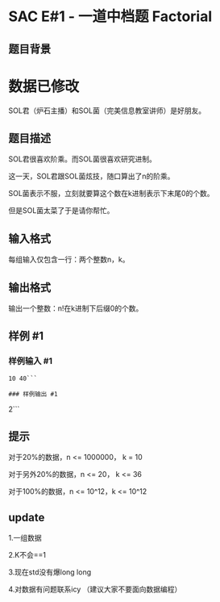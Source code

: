 # SAC E#1 - 一道中档题 Factorial

## 题目背景

# 数据已修改

SOL君（炉石主播）和SOL菌（完美信息教室讲师）是好朋友。


## 题目描述

SOL君很喜欢阶乘。而SOL菌很喜欢研究进制。

这一天，SOL君跟SOL菌炫技，随口算出了n的阶乘。

SOL菌表示不服，立刻就要算这个数在k进制表示下末尾0的个数。

但是SOL菌太菜了于是请你帮忙。


## 输入格式

每组输入仅包含一行：两个整数n，k。


## 输出格式

输出一个整数：n!在k进制下后缀0的个数。


## 样例 #1

### 样例输入 #1
```
10 40```

### 样例输出 #1

```
2```

## 提示

对于20%的数据，n <= 1000000， k = 10

对于另外20%的数据，n <= 20， k <= 36

对于100%的数据，n <= 10^12，k <= 10^12

## update

1.一组数据

2.K不会==1

3.现在std没有爆long long

4.对数据有问题联系icy （建议大家不要面向数据编程）

